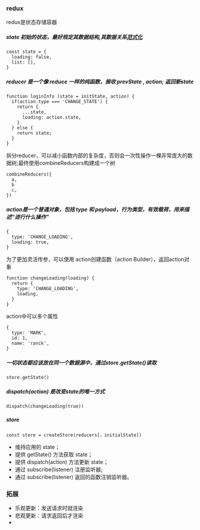 ### redux

redux是状态存储容器


##### state 初始的状态，最好规定其数据结构,其数据关系[范式化](https://github.com/paularmstrong/normalizr)
  
```
const state = {
  loading: false,
  list: [],
}
```
##### reducer 是一个像 reduce 一样的纯函数，接收 prevState , action; 返回新state

```
function loginInfo (state = initState, action) {
  if(action.type === 'CHANGE_STATE') {
    return {
      ...state,
      loading: action.state,
    }
  } else {
    return state;
  }
} 
```

拆分reducer，可以减小函数内部的复杂度，否则会一次性操作一棵非常庞大的数据树;最终使用combineReducers构建成一个树

```
combineReducers({
  a,
  b
  c,
})
```


##### action是一个普通对象，包括 type 和 payload，行为类型，有效载荷，用来描述“进行什么操作”


``` action
{
  type: 'CHANGE_LOADING',
  loading: true,
}
```

为了更加灵活传参，可以使用 action创建函数（action Builder），返回action对象

```
function changeLoading(loading) {
  return {
    type: 'CHANGE_LOADING',
    loading,
  }
}
```

action中可以多个属性

```
{
  type: 'MARK',
  id: 1,
  name: 'ranck',
}
```

##### 一切状态都应该放在同一个数据源中，通过store.getState()读取

```
store.getState()
```

##### dispatch(action) 是改变state的唯一方式

```
dispatch(changeLoading(true))
```


##### store

```
const store = createStore(reducers[，initialState]) 
```

- 维持应用的 state；
- 提供 getState() 方法获取 state；
- 提供 dispatch(action) 方法更新 state；
- 通过 subscribe(listener) 注册监听器;
- 通过 subscribe(listener) 返回的函数注销监听器。



### 拓展

- 乐观更新：发送请求时就渲染
- 悲观更新：请求返回后才渲染
- 